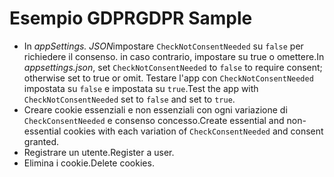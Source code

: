 # <a name="gdpr-sample"></a><span data-ttu-id="64660-101">Esempio GDPR</span><span class="sxs-lookup"><span data-stu-id="64660-101">GDPR Sample</span></span>

* <span data-ttu-id="64660-102">In *appSettings. JSON*impostare `CheckNotConsentNeeded` su `false` per richiedere il consenso. in caso contrario, impostare su true o omettere.</span><span class="sxs-lookup"><span data-stu-id="64660-102">In *appsettings.json*, set `CheckNotConsentNeeded` to `false` to require consent; otherwise set to true or omit.</span></span> <span data-ttu-id="64660-103">Testare l'app con `CheckNotConsentNeeded` impostata su `false` e impostata su `true`.</span><span class="sxs-lookup"><span data-stu-id="64660-103">Test the app with `CheckNotConsentNeeded` set to `false` and set to `true`.</span></span>
* <span data-ttu-id="64660-104">Creare cookie essenziali e non essenziali con ogni variazione di `CheckConsentNeeded` e consenso concesso.</span><span class="sxs-lookup"><span data-stu-id="64660-104">Create essential and non-essential cookies with each variation of `CheckConsentNeeded` and consent granted.</span></span>
* <span data-ttu-id="64660-105">Registrare un utente.</span><span class="sxs-lookup"><span data-stu-id="64660-105">Register a user.</span></span>
* <span data-ttu-id="64660-106">Elimina i cookie.</span><span class="sxs-lookup"><span data-stu-id="64660-106">Delete cookies.</span></span>
